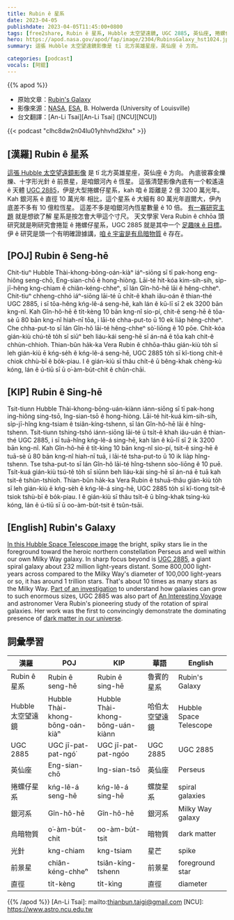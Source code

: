 ```yaml
---
title: Rubin ê 星系
date: 2023-04-05
publishdate: 2023-04-05T11:45:00+0800
tags: [free2share, Rubin ê 星系, Hubble 太空望遠鏡, UGC 2885, 英仙座, 捲螺仔星系, 銀河系, 烏暗物質, 光針, 前景星, 直徑]
hero: https://apod.nasa.gov/apod/fap/image/2304/RubinsGalaxy_hst1024.jpg
summary: 這張 Hubble 太空望遠鏡影像是 tī 北方英雄星座，英仙座 ê 方向。

categories: [podcast]
vocals: [阿錕]
---
```


{{% apod %}}

- 原始文章：[Rubin's Galaxy](https://apod.nasa.gov/apod/ap230405.html)
- 影像來源：[NASA](https://www.nasa.gov/), [ESA](https://www.spacetelescope.org/), B. Holwerda (University of Louisville)
- 台文翻譯：[An-Li Tsai][An-Li Tsai] ([NCU][NCU])

{{< podcast "clhc8dw2n04lu01yhhvhd2khx" >}}

## [漢羅] Rubin ê 星系
[這張 Hubble 太空望遠鏡影像][In this Hubble Space Telescope image] 是 tī 北方英雄星座，英仙座 ê 方向。
內底彼寡金爍爍、十字形光針 ê 前景星，是咱銀河內 ê 恆星。
這張清楚影像內底有一个較遙遠 ê 天體 [UGC 2885][UGC 2885]，伊是大型捲螺仔星系，kah 咱 ê 距離是 2 億 3200 萬光年。
Kah 銀河系 ê 直徑 10 萬光年 相比，這个星系 ê 大細有 80 萬光年遐爾大，伊內底差不多有 10 億粒恆星。
這差不多是咱銀河內恆星數量 ê 10 倍。
[有一寡研究主題][Part of an investigation] 就是想欲了解 星系是按怎會大甲這个寸尺。
天文學家 Vera Rubin ê chhōa 頭研究就是咧研究會捲踅 ê 捲螺仔星系，UGC 2885 就是其中一个 [足趣味 ê 目標][An Interesting Voyage]。
伊 ê 研究是頭一个有明確證據講，[咱 ê 宇宙是有烏暗物質][dark matter in our universe] ê 存在。

## [POJ] Rubin ê Seng-hē
Chit-tiuⁿ Hubble Thài-khong-bōng-oán-kiàⁿ iáⁿ-siōng sī tī pak-hong eng-hiông seng-chō, Eng-sian-chō ê hong-hiòng.
Lāi-té hit-kóa kim-sih-sih, si̍p-jī-hêng kng-chiam ê chiân-kéng-chheⁿ, sī lán Gîn-hô-hē lāi ê hêng-chheⁿ.
Chit-tiuⁿ chheng-chhó iáⁿ-siōng lāi-té ū chi̍t-ê khah iâu-oán ê thian-thé UGC 2885, i sī tōa-hêng kńg-lê-á seng-hē, kah lán ê kū-lī sī 2 ek 3200 bān kng-nî.
Kah Gîn-hô-hē ê ti̍t-kèng 10 bān kng-nî sio-pí, chit-ê seng-hē ê tōa-sè ū 80 bān kng-nî hiah-nī tōa, i lāi-té chha-put-to ū 10 ek lia̍p hêng-chheⁿ.
Che chha-put-to sī lán Gîn-hô lāi-té hêng-chheⁿ sò͘-liōng ê 10 pōe.
Chi̍t-kóa gián-kiù chú-tê to̍h sī siūⁿ beh liáu-kái seng-hē sī án-ná ē tōa kah chit-ê chhùn-chhioh.
Thian-bûn ha̍k-ka Vera Rubin ê chhōa-thâu gián-kiù to̍h sī leh gián-kiù ē kńg-se̍h ê kńg-lê-á seng-hē, UGC 2885 to̍h sī kî-tiong chi̍t-ê chiok chhù-bī ê bo̍k-piau.
I ê gián-kiù sī thâu chi̍t-ê ū bêng-khak chèng-kù kóng, lán ê ú-tiū sī ū o͘-àm-bu̍t-chit ê chûn-chāi.

## [KIP] Rubin ê Sing-hē
Tsit-tiunn Hubble Thài-khong-bōng-uán-kiànn iánn-siōng sī tī pak-hong ing-hiông sing-tsō, Ing-sian-tsō ê hong-hiòng.
Lāi-té hit-kuá kim-sih-sih, si̍p-jī-hîng kng-tsiam ê tsiân-kíng-tshenn, sī lán Gîn-hô-hē lāi ê hîng-tshenn.
Tsit-tiunn tshing-tshó iánn-siōng lāi-té ū tsi̍t-ê khah iâu-uán ê thian-thé UGC 2885, i sī tuā-hîng kńg-lê-á sing-hē, kah lán ê kū-lī sī 2 ik 3200 bān kng-nî.
Kah Gîn-hô-hē ê ti̍t-kìng 10 bān kng-nî sio-pí, tsit-ê sing-hē ê tuā-sè ū 80 bān kng-nî hiah-nī tuā, i lāi-té tsha-put-to ū 10 ik lia̍p hîng-tshenn.
Tse tsha-put-to sī lán Gîn-hô lāi-té hîng-tshenn sòo-liōng ê 10 puē.
Tsi̍t-kuá gián-kiù tsú-tê to̍h sī siūnn beh liáu-kái sing-hē sī án-ná ē tuā kah tsit-ê tshùn-tshioh.
Thian-bûn ha̍k-ka Vera Rubin ê tshuā-thâu gián-kiù to̍h sī leh gián-kiù ē kńg-se̍h ê kńg-lê-á sing-hē, UGC 2885 to̍h sī kî-tiong tsi̍t-ê tsiok tshù-bī ê bo̍k-piau.
I ê gián-kiù sī thâu tsi̍t-ê ū bîng-khak tsìng-kù kóng, lán ê ú-tiū sī ū oo-àm-bu̍t-tsit ê tsûn-tsāi.

## [English] Rubin's Galaxy
[In this Hubble Space Telescope image][In this Hubble Space Telescope image] the bright, spiky stars lie in the foreground toward the heroic northern constellation Perseus and well within our own Milky Way galaxy.
In sharp focus beyond is [UGC 2885][UGC 2885], a giant spiral galaxy about 232 million light-years distant.
Some 800,000 light-years across compared to the Milky Way's diameter of 100,000 light-years or so, it has around 1 trillion stars.
That's about 10 times as many stars as the Milky Way.
[Part of an investigation][Part of an investigation] to understand how galaxies can grow to such enormous sizes, UGC 2885 was also part of [An Interesting Voyage][An Interesting Voyage] and astronomer Vera Rubin's pioneering study of the rotation of spiral galaxies.
Her work was the first to convincingly demonstrate the dominating presence of [dark matter in our universe][dark matter in our universe].

## 詞彙學習

|漢羅|POJ|KIP|華語|English|
|-|-|-|-|-|
|Rubin ê 星系|Rubin ê seng-hē|Rubin ê sing-hē|魯賓的星系|Rubin's Galaxy|
|Hubble 太空望遠鏡|Hubble Thài-khong-bōng-oán-kiàⁿ|Hubble Thài-khong-bōng-uán-kiànn|哈伯太空望遠鏡|Hubble Space Telescope|
|UGC 2885|UGC jī-pat-pat-ngó͘|UGC jī-pat-pat-ngóo|UGC 2885|UGC 2885|
|英仙座|Eng-sian-chō|Ing-sian-tsō|英仙座|Perseus|
|捲螺仔星系|kńg-lê-á seng-hē|kńg-lê-á sing-hē|螺旋星系|spiral galaxies|
|銀河系|Gîn-hô-hē|Gîn-hô-hē|銀河系|Milky Way galaxy|
|烏暗物質|o͘-àm-bu̍t-chit|oo-àm-bu̍t-tsit|暗物質|dark matter|
|光針|kng-chiam|kng-tsiam|星芒|spike|
|前景星|chiân-kéng-chheⁿ|tsiân-kíng-tshenn|前景星|foreground star|
|直徑|ti̍t-kèng|ti̍t-kìng|直徑|diameter|

{{% /apod %}}
[An-Li Tsai]: mailto:thianbun.taigi@gmail.com
[NCU]: https://www.astro.ncu.edu.tw

[copyright]: https://apod.nasa.gov/apod/fap/lib/about_apod.html#srapply
[License]: https://creativecommons.org/licenses/by/2.0/

[In this Hubble Space Telescope image]:https://hubblesite.org/contents/media/images/2020/01/4615-Image
[UGC 2885]:https://ui.adsabs.harvard.edu/abs/1980ApJ...238..471R/abstract
[Part of an investigation]:https://ui.adsabs.harvard.edu/abs/2017hst..prop15107H/abstract
[An Interesting Voyage]:https://www.annualreviews.org/doi/full/10.1146/annurev-astro-081710-102545
[dark matter in our universe]:https://www.space.com/vera-rubin.html
